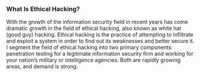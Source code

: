### What Is Ethical Hacking?

With the growth of the information security field in recent years has come
dramatic growth in the field of ethical hacking, also known as white hat
(good guy) hacking. Ethical hacking is the practice of attempting to infiltrate and exploit a system in order to find out its weaknesses and better
secure it. I segment the field of ethical hacking into two primary components: penetration testing for a legitimate information security firm and
working for your nation’s military or intelligence agencies. Both are rapidly
growing areas, and demand is strong.

